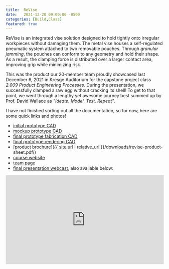 ```yaml
---
title:  ReVise
date:   2021-12-20 09:00:00 -0500
categories: [Build,Class]
featured: true
---
```


ReVise is an integrated vise solution designed to hold tightly onto irregular workpieces without damaging them. The metal vise houses a self-regulated pneumatic system attached to two removable pouches. Through *granular jamming*, the pouches can conform to any geometry and hold their shape. As a result, the clamping force is distributed over a larger contact area, improving grip while minimizing risk.  

This was the product our 20-member team proudly showcased last December 6, 2021 in Kresge Auditorium for the capstone project class *2.009 Product Engineering Processes*. During the presentation, we successfully clamped a raw egg without cracking its shell! To get to that point, we went through a lengthy yet awesome journey best summed up by Prof. David Wallace as *"Ideate. Model. Test. Repeat"*.

I have not finished sorting out all the documentation, so for now, here are some quick links and photos!
- [initial prototype CAD](https://a360.co/3BDgh3M)
- [mockup prototype CAD](https://a360.co/32ydJIS)
- [final prototype fabrication CAD](https://a360.co/3I9A3rY)
- [final prototype rendering CAD](https://a360.co/3qD6mrA)
- [product brochure]({{ site.url | relative_url }}/downloads/revise-product-sheet.pdf/)
- [course website](https://web.mit.edu/2.009/www/index.html)
- [team page](https://web.mit.edu/2.009/www/teams/home.html?t=Pink)
- [final presentation webcast](https://player.vimeo.com/video/653895567), also available below:

<div style="padding:56.25% 0 0 0;position:relative;"><iframe src="https://player.vimeo.com/video/653895567#t=2h18m38s?h=fca9dee2ba&title=0&byline=0&portrait=0" style="position:absolute;top:0;left:0;width:100%;height:100%;" frameborder="0" allow="autoplay; fullscreen; picture-in-picture" allowfullscreen></iframe></div><script src="https://player.vimeo.com/api/player.js"></script>


